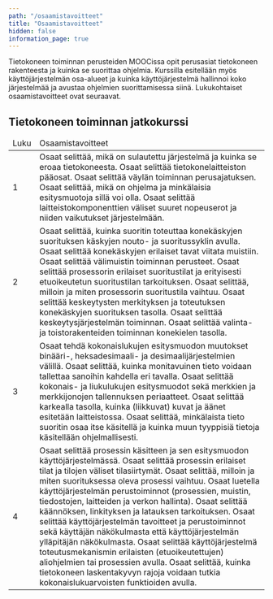 ```yaml
---
path: "/osaamistavoitteet"
title: "Osaamistavoitteet"
hidden: false
information_page: true
---
```


Tietokoneen toiminnan perusteiden MOOCissa opit perusasiat tietokoneen rakenteesta ja kuinka se suorittaa ohjelmia. Kurssilla esitellään myös käyttöjärjestelmän osa-alueet ja kuinka käyttöjärjestelmä hallinnoi koko järjestelmää ja avustaa ohjelmien suorittamisessa siinä.
Lukukohtaiset osaamistavoitteet ovat seuraavat.

## Tietokoneen toiminnan jatkokurssi

<table>
    <thead>
    <tr>
        <td>Luku</td>
        <td>Osaamistavoitteet</td>
    </tr>
    </thead>
    <tbody>
    <tr>
        <td>1</td>
        <td>
Osaat selittää, mikä on sulautettu järjestelmä ja kuinka se eroaa tietokoneesta. Osaat selittää tietokonelaitteiston pääosat. Osaat selittää väylän toiminnan perusajatuksen. Osaat selittää, mikä on ohjelma ja minkälaisia esitysmuotoja sillä voi olla. Osaat selittää laitteistokomponenttien väliset suuret nopeuserot ja niiden vaikutukset järjestelmään.
        </td>
    </tr>
    <tr>
        <td>2</td>
        <td>
Osaat selittää, kuinka suoritin toteuttaa konekäskyjen suorituksen käskyjen nouto- ja suoritussyklin avulla. Osaat selittää konekäskyjen erilaiset tavat viitata muistiin. Osaat selittää välimuistin toiminnan perusteet. Osaat selittää prosessorin erilaiset suoritustilat ja erityisesti etuoikeutetun suoritustilan tarkoituksen. Osaat selittää, milloin ja miten prosessorin suoritustila vaihtuu. Osaat selittää keskeytysten merkityksen ja toteutuksen konekäskyjen suorituksen tasolla. Osaat selittää keskeytysjärjestelmän toiminnan. Osaat selittää valinta- ja toistorakenteiden toiminnan konekielen tasolla.
        </td>
    </tr>
    <tr>
        <td>3</td>
        <td>
Osaat tehdä kokonaislukujen esitysmuodon muutokset binääri-, heksadesimaali- ja desimaalijärjestelmien välillä. Osaat selittää, kuinka monitavuinen tieto voidaan tallettaa sanoihin kahdella eri tavalla. Osaat selittää kokonais- ja liukulukujen esitysmuodot sekä merkkien ja merkkijonojen tallennuksen periaatteet. Osaat selittää karkealla tasolla, kuinka (liikkuvat) kuvat ja äänet esitetään laitteistossa. Osaat selittää, minkälaista tieto suoritin osaa itse käsitellä ja kuinka muun tyyppisiä tietoja käsitellään ohjelmallisesti.
        </td>
    </tr>
    <tr>
        <td>4</td>
        <td>
Osaat selittää prosessin käsitteen ja sen esitysmuodon käyttöjärjestelmässä. Osaat selittää prosessin erilaiset tilat ja tilojen väliset tilasiirtymät. Osaat selittää, milloin ja miten suorituksessa oleva prosessi vaihtuu. Osaat luetella käyttöjärjestelmän perustoiminnot (prosessien, muistin, tiedostojen, laitteiden ja verkon hallinta). Osaat selittää käännöksen, linkityksen ja latauksen tarkoituksen. Osaat selittää käyttöjärjestelmän tavoitteet ja perustoiminnot sekä käyttäjän näkökulmasta että käyttöjärjestelmän ylläpitäjän näkökulmasta. Osaat selittää käyttöjärjestelmä toteutusmekanismin erilaisten (etuoikeutettujen) aliohjelmien tai prosessien avulla. Osaat selittää, kuinka tietokoneen laskentakyvyn rajoja voidaan tutkia kokonaislukuarvoisten funktioiden avulla.
        </td>
    </tr>
    </tbody>
</table>
